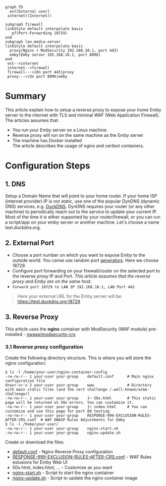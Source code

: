 ```mermaid
graph TD
  ext[External user]
 internet((Internet))

subgraph firewall
linkStyle default interpolate basis
   pf(Port-Forwarding 18729)
end
subgraph lan-media-server
linkStyle default interpolate basis
  proxy(Nginx + ModSecurity 192.168.10.1, port 443)
  emby(Emby server 192.168.10.1, port 8096)
end
 ext-->internet
 internet-->firewall
 firewall--->|On port 443|proxy
 proxy--->|On port 8096|emby
```

# Summary
This article explain how to setup a reverse proxy to expose your home Emby server to the internet with TLS and minimal WAF (Web Application Firewall).  
The articles assumes that:
- You run your Emby server on a Linux machine.
- Reverse proxy will run on the same machine as the Emby server 
- The machine has Docker installed  
The article describes the usage of nginx and certbot containers.

# Configuration Steps
## 1. DNS
Setup a Domain Name that will point to your home router. If your home ISP (internet provider) IP is not static, use one of the popular DynDNS (dynamic DNS) services, e.g. [DuckDNS](https://www.duckdns.org/). DynDNS requires your router (or any other machine) to periodically reach out to the service to update your current IP. Most of the time it is either supported by your router/firewall, or you can run a script/app on your emby server or another machine. Let's choose a name test.duckdns.org.
## 2. External Port
  - Choose a port number on which you want to expose Emby to the outside world. You canse use random port [generators](https://it-tools.tech/random-port-generator). Here we choose 18729.
  - Configure port forwarding on your firewall/router on the selected port to the reverse proxy IP and Port. *This article assumes that the reverse proxy and Emby are on the same host.*
  - `Forward port 18729 to LAN IP 192.168.10.1, LAN Port 443`
    
> Here your external URL for the Emby server will be: https://test.duckdns.org:18729

## 3. Reverse Proxy
This article uses the **nginx** container with ModSecurity (WAF module) pre-installed - [owasp/modsecurity-crs](https://github.com/coreruleset/coreruleset)  

### 3.1 Reverse proxy configuration
Create the following directory structure. This is where you will store the nginx configuration:  
```
$ ls -l /home/your-user/nginx-container-config
-rw-rw-r-- 1 your-user your-group    default.conf      # Main nginx configuration file
drwxr-xr-x 2 your-user your-group    www               # Directory with main static files (and the cert challenge /.well-known/acme-challenge/)
-rw-rw-r-- 1 your-user your-group    ├─ 50x.html       # This static page will be returned on 50x errors. You can customize it.
-rw-rw-r-- 1 your-user your-group    ├─ index.html     # You can customize and use this page for port 80 testing
-rw-rw-r-- 1 your-user your-group    RESPONSE-999-EXCLUSION-RULES-AFTER-CRS.conf  # WAF OWASP Rules Adjustments for Emby
$ ls -l /home/your-user/
-rw-rw-r-- 1 your-user your-group    nginx-start.sh       
-rw-rw-r-- 1 your-user your-group    nginx-update.sh
```
  
Create or download the files:
- [default.conf](./default.conf) - Nginx Reverse Proxy configuration
- [RESPONSE-999-EXCLUSION-RULES-AFTER-CRS.conf](./RESPONSE-999-EXCLUSION-RULES-AFTER-CRS.conf) - WAF Rules exlusions for Emby Web UI
- 50x.html, index.html, ... - Customize as you want
- [nginx-start.sh](nginx-start.sh) - Script to start the nginx container
- [nginx-update.sh](nginx-update.sh) - Script to update the nginx container image

